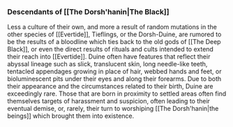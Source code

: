 ### Descendants of [[The Dorsh'hanin|The Black]]

Less a culture of their own, and more a result of random mutations in the other species of [[Evertide]], Tieflings, or the Dorsh-Duine, are rumored to be the results of a bloodline which ties back to the old gods of [[The Deep Black]], or even the direct results of rituals and cults intended to extend their reach into [[Evertide]]. Duine often have features that reflect their abyssal lineage such as slick, translucent skin, long needle-like teeth, tentacled appendages growing in place of hair, webbed hands and feet, or bioluminescent pits under their eyes and along their forearms. Due to both their appearance and the circumstances related to their birth, Duine are exceedingly rare. Those that are born in proximity to settled areas often find themselves targets of harassment and suspicion, often leading to their eventual demise, or, rarely, their turn to worshiping [[The Dorsh'hanin|the beings]] which brought them into existence.